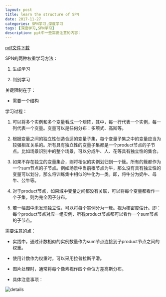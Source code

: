 ```yaml
---
layout: post
title: learn the structure of SPN
date: 2017-11-27
categories: SPN学习,深度学习
tags: [深度学习,SPN学习]
description: ppt中一些需要注意的内容：
---
```


[pdf文件下载](http://spn.cs.washington.edu/talks/Gens_SLSPN_ICML2013.pdf)

SPN的两种权重学习方法：

1. 生成学习

2. 判别学习

关键限制在于：

- 需要一个结构

学习过程：

1. 可以将多个实例和多个变量看成一个矩阵，其中，每一行代表一个实例，每一列代表一个变量。变量可以是任何分布：多项式、高斯等。

2. 根据变量之间的独立性创造合适的变量子集，每个变量子集之中的变量应当为较强相互关系的。所有具有独立性的变量子集都是一个product节点的子节点。比如场景识别中的整个场景，可以分成牛、人、花等具有独立性的集合。

3. 如果不存在独立的变量集合，则将相似的实例划归到一个簇。所有的簇都作为一个sum节点的子节点。例如场景中当前根节点为牛，那么没有具有独立性的变量可以划分，那么将训练集中相似的牛化为一类。即，将牛分为奶牛、母牛、公牛等。

4. 对于product节点，如果域中变量之间都没有关联，可以将每个变量都看作一个子集，则为完全因子分布。

5. 若一幅图中未发现独立性，可以将每个实例分为一簇。视为核密度估计。即：每个product节点对应一组实例，所有product节点都可以看作一个sum节点的子节点。

需要注意的点：

- 实践中，通过计数相似的实例数量作为sum节点连接到子product节点之间的权重。

- 使用计数作为权重时，可以采用拉普拉斯平滑。

- 图片处理时，通常将每个像素视作四个单位方差高斯分布。

- 具体注意事项：

![details](http://willis-hu.github.io/img/details-in-spn.png )

